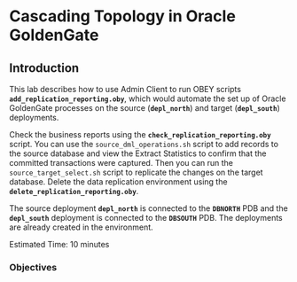 # Cascading Topology in Oracle GoldenGate


## Introduction

This lab describes how to use Admin Client to run OBEY scripts <strong>`add_replication_reporting.oby`</strong>, which would automate the set up of Oracle GoldenGate processes on the source (<strong>`depl_north`</strong>) and target (<strong>`depl_south`</strong>) deployments. 

Check the business reports using the <strong>`check_replication_reporting.oby`</strong> script. You can use the `source_dml_operations.sh` script to add records to the source database and view the Extract Statistics to confirm that the committed transactions were captured. Then you can run the `source_target_select.sh` script to replicate the changes on the target database. Delete the data replication environment using the <strong>`delete_replication_reporting.oby`</strong>.

The source deployment <strong>`depl_north`</strong> is connected to the <strong>`DBNORTH`</strong> PDB and the <strong>`depl_south`</strong> deployment is connected to the <strong>`DBSOUTH`</strong> PDB. The deployments are already created in the environment. 

Estimated Time: 10 minutes

### Objectives